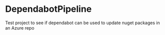 # DependabotPipeline
Test project to see if dependabot can be used to update nuget packages in an Azure repo
